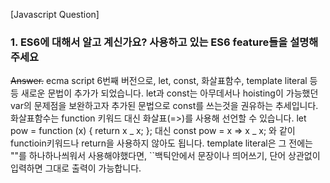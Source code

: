 [Javascript Question]

### 1. ES6에 대해서 알고 계신가요? 사용하고 있는 ES6 feature들을 설명해 주세요

~~Answer.~~
ecma script 6번째 버전으로, let, const, 화살표함수, template literal 등등 새로운 문법이 추가가 되었습니다.
let과 const는 아무데서나 hoisting이 가능했던 var의 문제점을 보완하고자 추가된 문법으로 const를 쓰는것을 권유하는 추세입니다.
화살표함수는 function 키워드 대신 화살표(=>)를 사용해 선언할 수 있습니다.
let pow = function (x) { return x _ x; };
대신
const pow = x => x _ x; 와 같이 functioin키워드나 return을 사용하지 않아도 됩니다.
template literal은 그 전에는 ""를 하나하나씌워서 사용해야했다면, ``백틱안에서 문장이나 띄어쓰기, 단어 상관없이 입력하면 그대로 출력이 가능합니다.
